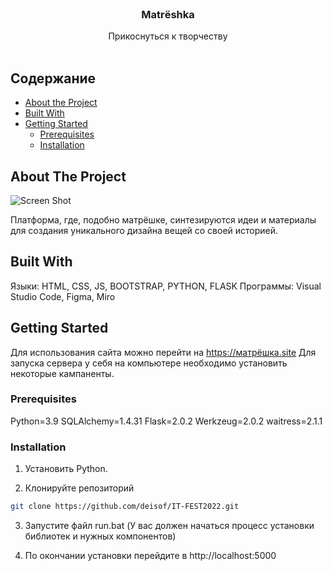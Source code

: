 <br/>
<p align="center">
  <h3 align="center">Matrёshka</h3>

  <p align="center">
    Прикоснуться к творчеству
    <br/>
    <br/>
  </p>
</p>



## Содержание

* [About the Project](#about-the-project)
* [Built With](#built-with)
* [Getting Started](#getting-started)
  * [Prerequisites](#prerequisites)
  * [Installation](#installation)

## About The Project

![Screen Shot](https://psv4.userapi.com/c536236/u382070456/docs/d18/28b3df4997a7/Frame_26.png?extra=8bw9KRxPSe8nCiKytA5Ar02Jgl7RRcl81n9sS2Pp8ff9kv7D0mw_L60pSKFiep5iUyhCsS6pwFlbTayUSq8TiiDavjOU-BbkNb57-HUt04CFE_0y1dB35pAzw9CRBR33GmlsRCrvpYt8pacRWhMhslGH)

Платформа, где, подобно матрёшке, синтезируются идеи и материалы для создания уникального дизайна вещей со своей историей.

## Built With

Языки: HTML, CSS, JS, BOOTSTRAP, PYTHON, FLASK
Программы: Visual Studio Code, Figma, Miro

## Getting Started

Для использования сайта можно перейти на  https://матрёшка.site
Для запуска сервера у себя на компьютере необходимо установить некоторые кампаненты.

### Prerequisites

Python=3.9
SQLAlchemy=1.4.31
Flask=2.0.2
Werkzeug=2.0.2
waitress=2.1.1

### Installation

1. Установить Python.

2. Клонируйте репозиторий

```sh
git clone https://github.com/deisof/IT-FEST2022.git
```

3. Запустите файл run.bat (У вас должен начаться процесс установки библиотек и нужных компонентов)


4. По окончании установки перейдите в http://localhost:5000
